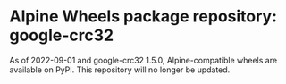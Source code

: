 # Alpine Wheels package repository: google-crc32

As of 2022-09-01 and google-crc32 1.5.0, Alpine-compatible wheels are available on PyPI. This repository will no longer be updated.
